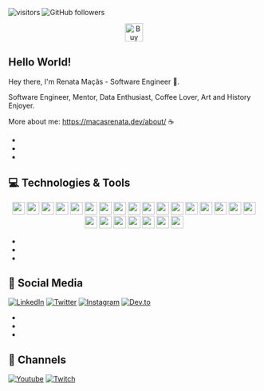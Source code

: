 
![visitors](https://visitor-badge.glitch.me/badge?page_id=macasrenata.visitor-badge)
![GitHub followers](https://img.shields.io/github/followers/macasrenata?style=social)

<p align='center'>
<a href='https://www.buymeacoffee.com/macasrenata' target='_blank'><img height='36' style='border:0px;height:36px;' src='https://www.buymeacoffee.com/assets/img/guidelines/download-assets-2.svg' border='0' alt='Buy Me a Coffee' /></a>
</p>


## Hello World! 

<p align="center">

Hey there, I'm Renata Maçãs - Software Engineer 🧙.

Software Engineer, Mentor, Data Enthusiast, Coffee Lover, Art and History Enjoyer. 


More about me: https://macasrenata.dev/about/ 
 ☕ 

</p>


* 
*
*


## 💻  Technologies & Tools 

<p align="center">

<img src="https://img.shields.io/badge/javascript-%23F7DF1E.svg?&style=for-the-badge&logo=javascript&logoColor=black" height="25"/>
<img src="https://img.shields.io/badge/typescript%20-%23007ACC.svg?&style=for-the-badge&logo=typescript&logoColor=white" height="25"/>
<img src="https://img.shields.io/badge/node.js%20-%2343853D.svg?&style=for-the-badge&logo=node.js&logoColor=white" height="25"/>
<img src="https://img.shields.io/badge/nestjs-E0234E?style=for-the-badge&logo=nestjs&logoColor=white" height="25"/>
<img src="https://img.shields.io/badge/express.js-%23404d59.svg?style=for-the-badge&logo=express&logoColor=%2361DAFB" height="25"/>
<img src="https://img.shields.io/badge/react%20-%2320232a.svg?&style=for-the-badge&logo=react&logoColor=%2361DAFB" height="25"/>
<img src="https://img.shields.io/badge/Next-black?style=for-the-badge&logo=next.js&logoColor=white" height="25"/> 
<img src="https://img.shields.io/badge/vuejs%20-%2335495e.svg?&style=for-the-badge&logo=vue.js&logoColor=%234FC08D" height="25"/>
<img src="https://img.shields.io/badge/nuxt.js-00C58E?style=for-the-badge&logo=nuxtdotjs&logoColor=white" height="25"/> 
<img src="https://img.shields.io/badge/Jest-C21325?style=for-the-badge&logo=jest&logoColor=white" height="25"/>
<img src="https://img.shields.io/badge/MongoDB-%234ea94b.svg?&style=for-the-badge&logo=mongodb&logoColor=white" height="25"/>
<img src="https://img.shields.io/badge/PostgreSQL-316192?style=for-the-badge&logo=postgresql&logoColor=white" height="25"/>
<img src="https://img.shields.io/badge/Microsoft%20Azure-0089D6?logo=microsoft-azure&logoColor=white&style=for-the-badge" height="25"/>
<img src="https://img.shields.io/badge/Amazon_AWS-FF9900?style=for-the-badge&logo=amazonaws&logoColor=white" height="25"/>
<img src="https://img.shields.io/badge/Google_Cloud-4285F4?style=for-the-badge&logo=google-cloud&logoColor=white" height="25"/>
<img src="https://img.shields.io/badge/Docker-2CA5E0?style=for-the-badge&logo=docker&logoColor=white" height="25"/>
<img src="https://img.shields.io/badge/Jenkins-D24939?style=for-the-badge&logo=Jenkins&logoColor=white" height="25"/>
<img src="https://img.shields.io/badge/kubernetes-326ce5.svg?&style=for-the-badge&logo=kubernetes&logoColor=white" height="25"/>
<img src="https://img.shields.io/badge/Rabbitmq-FF6600?style=for-the-badge&logo=rabbitmq&logoColor=white" height="25"/>
<img src="https://img.shields.io/badge/Apache%20Kafka-000?style=for-the-badge&logo=apachekafka" height="25"/>
<img src="https://img.shields.io/badge/Linux-FCC624?style=for-the-badge&logo=linux&logoColor=black" height="25"/>
<img src="https://img.shields.io/badge/GIT-E44C30?style=for-the-badge&logo=git&logoColor=white" height="25"/>
<img src="https://img.shields.io/badge/python-0089D6?logo=python&logoColor=white&style=for-the-badge" height="25"/>
<img src="https://img.shields.io/badge/django%20-%23007ACC.svg?&style=for-the-badge&logo=django&logoColor=white" height="25"/>

</p>

*
*
*



## 👾 Social Media 

[![LinkedIn](https://img.shields.io/badge/linkedin-%230077B5.svg?&style=for-the-badge&logo=linkedin&logoColor=white)](https://www.linkedin.com/in/macasrenata/)
[![Twitter](https://img.shields.io/badge/twitter-%231DA1F2.svg?&style=for-the-badge&logo=twitter&logoColor=white)](https://twitter.com/macasrenata)
[![Instagram](https://img.shields.io/badge/Instagram-E4405F?style=for-the-badge&logo=instagram&logoColor=white)](https://www.instagram.com/macas.dev/)
[![Dev.to](https://img.shields.io/badge/dev.to-0A0A0A?style=for-the-badge&logo=devdotto&logoColor=white)](https://dev.to/macasrenata)
</br>



*
*
*


## 🤖 Channels 

[![Youtube](https://img.shields.io/badge/youtube-%23FF0000.svg?&style=for-the-badge&logo=youtube&logoColor=white)](https://www.youtube.com/channel/@macasrenata)
[![Twitch](https://img.shields.io/badge/twitch-%239146FF.svg?&style=for-the-badge&logo=twitch&logoColor=white)](https://www.twitch.tv/macasrenata)


